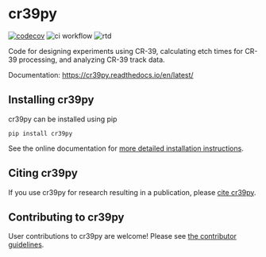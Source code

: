 # cr39py
[![codecov](https://codecov.io/gh/pheuer/cr39py/branch/main/graph/badge.svg?token=K0JA0QCH3S)](https://codecov.io/gh/pheuer/cr39py)
![ci workflow](https://github.com/pheuer/cr39py/actions/workflows/ci.yml/badge.svg)
![rtd](https://readthedocs.org/projects/cr39py/badge/?version=latest&style=flat)

Code for designing experiments using CR-39, calculating etch times for CR-39 processing, and analyzing CR-39 track data.

Documentation: https://cr39py.readthedocs.io/en/latest/

## Installing cr39py
cr39py can be installed using pip

```Shell
pip install cr39py
```

See the online documentation for [more detailed installation instructions](https://cr39py.readthedocs.io/en/latest/installation.html).

## Citing cr39py
If you use cr39py for research resulting in a publication, please [cite cr39py](https://cr39py.readthedocs.io/en/latest/citation.html).

## Contributing to cr39py
User contributions to cr39py are welcome! Please see [the contributor guidelines](https://cr39py.readthedocs.io/en/latest/contributing.html).

